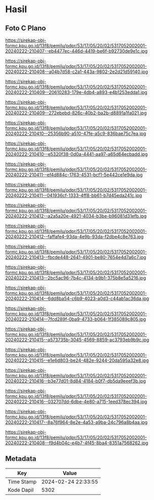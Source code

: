 # Hasil

## Foto C Plano

https://sirekap-obj-formc.kpu.go.id/13f8/pemilu/pdpr/53/17/05/20/02/5317052002001-20240222-210407--eb4477ec-446d-4419-be6f-b92730de9e1c.jpg

https://sirekap-obj-formc.kpu.go.id/13f8/pemilu/pdpr/53/17/05/20/02/5317052002001-20240222-210408--a04b7d58-c2a1-443a-9802-2e2d21d59140.jpg

https://sirekap-obj-formc.kpu.go.id/13f8/pemilu/pdpr/53/17/05/20/02/5317052002001-20240222-210409--20610283-179e-4db4-a893-e4b1253edda1.jpg

https://sirekap-obj-formc.kpu.go.id/13f8/pemilu/pdpr/53/17/05/20/02/5317052002001-20240222-210409--272ebebd-826c-40b2-ba2b-d8891a1fa021.jpg

https://sirekap-obj-formc.kpu.go.id/13f8/pemilu/pdpr/53/17/05/20/02/5317052002001-20240222-210410--25356b90-a510-47fe-a5c9-836bae75c7ea.jpg

https://sirekap-obj-formc.kpu.go.id/13f8/pemilu/pdpr/53/17/05/20/02/5317052002001-20240222-210410--e5320f38-0d0a-4441-aa97-a65d64ecbadd.jpg

https://sirekap-obj-formc.kpu.go.id/13f8/pemilu/pdpr/53/17/05/20/02/5317052002001-20240222-210411--ef4d884c-1763-4531-bcf1-5e442ce1e9da.jpg

https://sirekap-obj-formc.kpu.go.id/13f8/pemilu/pdpr/53/17/05/20/02/5317052002001-20240222-210411--041936cf-1333-4ff8-bb61-b7d45eda241c.jpg

https://sirekap-obj-formc.kpu.go.id/13f8/pemilu/pdpr/53/17/05/20/02/5317052002001-20240222-210412--a2a5a20e-4921-4034-b3be-b96081d31efb.jpg

https://sirekap-obj-formc.kpu.go.id/13f8/pemilu/pdpr/53/17/05/20/02/5317052002001-20240222-210412--faffafe4-93da-4e9b-93da-f2dbe4c8e763.jpg

https://sirekap-obj-formc.kpu.go.id/13f8/pemilu/pdpr/53/17/05/20/02/5317052002001-20240222-210413--fbcde448-2641-4901-be80-7654e4d7a6c7.jpg

https://sirekap-obj-formc.kpu.go.id/13f8/pemilu/pdpr/53/17/05/20/02/5317052002001-20240222-210413--2bc5ac96-7b4c-4134-b9b1-375b8e5a5216.jpg

https://sirekap-obj-formc.kpu.go.id/13f8/pemilu/pdpr/53/17/05/20/02/5317052002001-20240222-210414--6dd8ba54-c6b9-4023-a0d3-c44ab1ac36da.jpg

https://sirekap-obj-formc.kpu.go.id/13f8/pemilu/pdpr/53/17/05/20/02/5317052002001-20240222-210414--7fcd289f-0ba9-4733-b064-1f385089c805.jpg

https://sirekap-obj-formc.kpu.go.id/13f8/pemilu/pdpr/53/17/05/20/02/5317052002001-20240222-210415--a573735b-3045-4569-8859-ac3793eb9b9c.jpg

https://sirekap-obj-formc.kpu.go.id/13f8/pemilu/pdpr/53/17/05/20/02/5317052002001-20240222-210415--e1e6d803-be24-482e-9244-20da595a32e8.jpg

https://sirekap-obj-formc.kpu.go.id/13f8/pemilu/pdpr/53/17/05/20/02/5317052002001-20240222-210416--b3e77d01-8d84-4184-b0f7-db5da9eeef3b.jpg

https://sirekap-obj-formc.kpu.go.id/13f8/pemilu/pdpr/53/17/05/20/02/5317052002001-20240222-210416--032707dd-6dbe-4e80-a715-1eed378ec394.jpg

https://sirekap-obj-formc.kpu.go.id/13f8/pemilu/pdpr/53/17/05/20/02/5317052002001-20240222-210417--8a76f964-8e2e-4a53-a9ba-24c796a8b4aa.jpg

https://sirekap-obj-formc.kpu.go.id/13f8/pemilu/pdpr/53/17/05/20/02/5317052002001-20240222-210408--f9d4b04c-e4b7-4f45-8ba4-8351a7568262.jpg


## Metadata

| Key        | Value               |
| ---------- | ------------------- |
| Time Stamp | 2024-02-24 22:33:55 |
| Kode Dapil | 5302                |



